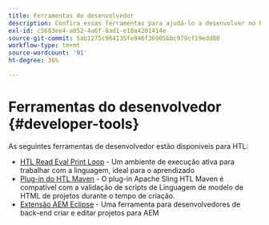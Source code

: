 ```yaml
---
title: Ferramentas do desenvolvedor
description: Confira essas ferramentas para ajudá-lo a desenvolver no HTL.
exl-id: c5683ee4-a052-4a6f-8ad1-e18a4201414e
source-git-commit: 5ab1275c984135fe946f36905bbc979cf19edd80
workflow-type: tm+mt
source-wordcount: '91'
ht-degree: 36%

---
```



# Ferramentas do desenvolvedor {#developer-tools}

As seguintes ferramentas de desenvolvedor estão disponíveis para HTL:

* [HTL Read Eval Print Loop](https://github.com/adobe/aem-htl-repl) - Um ambiente de execução ativa para trabalhar com a linguagem, ideal para o aprendizado
* [Plug-in do HTL Maven](https://sling.apache.org/components/htl-maven-plugin/) - O plug-in Apache Sling HTL Maven é compatível com a validação de scripts de Linguagem de modelo de HTML de projetos durante o tempo de criação.
* [Extensão AEM Eclipse](https://experienceleague.adobe.com/docs/experience-manager-cloud-service/content/implementing/developer-tools/eclipse.html) - Uma ferramenta para desenvolvedores de back-end criar e editar projetos para AEM
